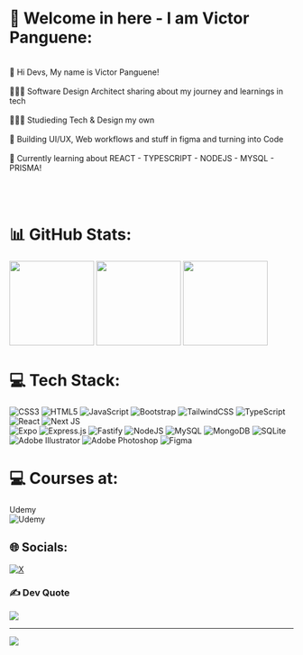 # 💫 Welcome in here - I am Victor Panguene:
<br>👋 Hi Devs, My name is Victor Panguene!<br><br>👩🏻‍💻 Software Design Architect sharing about my journey and learnings in tech <br/><br>👩🏻‍🎓 Studieding Tech & Design my own  <br/><br>🎨 Building UI/UX, Web workflows and stuff in figma and turning into Code  <br/><br>💭 Currently learning about REACT - TYPESCRIPT - NODEJS - MYSQL - PRISMA!  <br/><br><br><br>

# 📊 GitHub Stats:

<p>
  <img height="150em" src="https://github-readme-stats.vercel.app/api/top-langs/?username=victorpanguene&theme=onedark&hide_border=true&include_all_commits=false&count_private=false&layout=compact"/>
  <img height="150em" src="https://github-readme-stats.vercel.app/api?username=victorpanguene&theme=onedark&hide_border=true&include_all_commits=false&count_private=false"/>
  <img height="150em" src="https://github-readme-streak-stats.herokuapp.com/?user=victorpanguene&theme=onedark&hide_border=true"/>
</p>
  
<!-- ![](https://github-readme-stats.vercel.app/api/top-langs/?username=victorpanguene&theme=onedark&hide_border=true&include_all_commits=false&count_private=false&layout=compact)  <br/> 
 ![](https://github-readme-stats.vercel.app/api?username=victorpanguene&theme=onedark&hide_border=true&include_all_commits=false&count_private=false) <br/>
 ![](https://github-readme-streak-stats.herokuapp.com/?user=victorpanguene&theme=onedark&hide_border=true)
-->

# 💻 Tech Stack:
![CSS3](https://img.shields.io/badge/css3-%231572B6.svg?style=for-the-badge&logo=css3&logoColor=white) ![HTML5](https://img.shields.io/badge/html5-%23E34F26.svg?style=for-the-badge&logo=html5&logoColor=white) ![JavaScript](https://img.shields.io/badge/javascript-%23323330.svg?style=for-the-badge&logo=javascript&logoColor=%23F7DF1E) ![Bootstrap](https://img.shields.io/badge/bootstrap-%238511FA.svg?style=for-the-badge&logo=bootstrap&logoColor=white) ![TailwindCSS](https://img.shields.io/badge/tailwindcss-%2338B2AC.svg?style=for-the-badge&logo=tailwind-css&logoColor=white) ![TypeScript](https://img.shields.io/badge/typescript-%23007ACC.svg?style=for-the-badge&logo=typescript&logoColor=white) ![React](https://img.shields.io/badge/react-%2320232a.svg?style=for-the-badge&logo=react&logoColor=%2361DAFB) ![Next JS](https://img.shields.io/badge/Next-black?style=for-the-badge&logo=next.js&logoColor=white)  <br/> ![Expo](https://img.shields.io/badge/expo-1C1E24?style=for-the-badge&logo=expo&logoColor=#D04A37) ![Express.js](https://img.shields.io/badge/express.js-%23404d59.svg?style=for-the-badge&logo=express&logoColor=%2361DAFB) ![Fastify](https://img.shields.io/badge/fastify-%23000000.svg?style=for-the-badge&logo=fastify&logoColor=white)  ![NodeJS](https://img.shields.io/badge/node.js-6DA55F?style=for-the-badge&logo=node.js&logoColor=white)  ![MySQL](https://img.shields.io/badge/mysql-4479A1.svg?style=for-the-badge&logo=mysql&logoColor=white) ![MongoDB](https://img.shields.io/badge/MongoDB-%234ea94b.svg?style=for-the-badge&logo=mongodb&logoColor=white) ![SQLite](https://img.shields.io/badge/sqlite-%2307405e.svg?style=for-the-badge&logo=sqlite&logoColor=white) <br/>  ![Adobe Illustrator](https://img.shields.io/badge/adobe%20illustrator-%23FF9A00.svg?style=for-the-badge&logo=adobe%20illustrator&logoColor=white) ![Adobe Photoshop](https://img.shields.io/badge/adobe%20photoshop-%2331A8FF.svg?style=for-the-badge&logo=adobe%20photoshop&logoColor=white) ![Figma](https://img.shields.io/badge/figma-%23F24E1E.svg?style=for-the-badge&logo=figma&logoColor=white) 

<!--<p align="left">
<img width="530em" src="https://github-readme-stats.vercel.app/api?username=victorpanguene&show_icons=true&theme=vision-friendly-dark" alt="victorpanguene's stats"/>
<img width="530em" src="https://github-readme-stats.vercel.app/api/top-langs/?username=victorpanguene&layout=compact&theme=vision-friendly-dark" alt="victorpanguene's most languages"/>
</p>
-->


# 💻 Courses at:
Udemy	<br/>
![Udemy](https://img.shields.io/badge/Udemy-A435F0?style=for-the-badge&logo=Udemy&logoColor=white)

## 🌐 Socials:
[![X](https://img.shields.io/badge/X-black.svg?logo=X&logoColor=white)](https://x.com/victorpanguene) 

### ✍️ Dev Quote
![](https://quotes-github-readme.vercel.app/api?type=horizontal&theme=radical)

---
[![](https://visitcount.itsvg.in/api?id=victorpanguene&icon=0&color=0)](https://visitcount.itsvg.in)

<!-- Proudly created with GPRM ( https://gprm.itsvg.in ) -->
